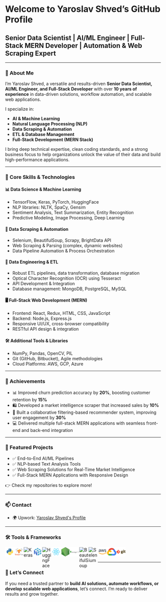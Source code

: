 

#  Welcome to Yaroslav Shved’s GitHub Profile 

##  Senior Data Scientist | AI/ML Engineer | Full-Stack MERN Developer | Automation & Web Scraping Expert

---

### 💬 About Me

I’m Yaroslav Shved, a versatile and results-driven **Senior Data Scientist, AI/ML Engineer, and Full-Stack Developer** with over **10 years of experience** in data-driven solutions, workflow automation, and scalable web applications.

I specialize in:

* **AI & Machine Learning**
* **Natural Language Processing (NLP)**
* **Data Scraping & Automation**
* **ETL & Database Management**
* **Full-Stack Development (MERN Stack)**

I bring deep technical expertise, clean coding standards, and a strong business focus to help organizations unlock the value of their data and build high-performance applications.

---

### 🔧 Core Skills & Technologies

#### 📊 Data Science & Machine Learning

* TensorFlow, Keras, PyTorch, HuggingFace
* NLP libraries: NLTK, SpaCy, Gensim
* Sentiment Analysis, Text Summarization, Entity Recognition
* Predictive Modeling, Image Processing, Deep Learning

#### 🔄 Data Scraping & Automation

* Selenium, BeautifulSoup, Scrapy, BrightData API
* Web Scraping & Parsing (complex, dynamic websites)
* Data Pipeline Automation & Process Orchestration

#### 🔗 Data Engineering & ETL

* Robust ETL pipelines, data transformation, database migration
* Optical Character Recognition (OCR) using Tesseract
* API Development & Integration
* Database management: MongoDB, PostgreSQL, MySQL

#### 🖥 Full-Stack Web Development (MERN)

* Frontend: React, Redux, HTML, CSS, JavaScript
* Backend: Node.js, Express.js
* Responsive UI/UX, cross-browser compatibility
* RESTful API design & integration

#### 🛠 Additional Tools & Libraries

* NumPy, Pandas, OpenCV, PIL
* Git (GitHub, Bitbucket), Agile methodologies
* Cloud Platforms: AWS, GCP, Azure

---

### 🚀 Achievements

* 📊 Improved churn prediction accuracy by **20%**, boosting customer retention by **15%**
* 🛍 Developed a market intelligence scraper that increased sales by **10%**
* 🎯 Built a collaborative filtering-based recommender system, improving user engagement by **30%**
* 💻 Delivered multiple full-stack MERN applications with seamless front-end and back-end integration

---

### 📂 Featured Projects

* ✅ End-to-End AI/ML Pipelines
* ✅ NLP-based Text Analysis Tools
* ✅ Web Scraping Solutions for Real-Time Market Intelligence
* ✅ Full-Stack MERN Applications with Responsive Design

👉 Check my repositories to explore more!

---

### 📫 Contact

* 🌍 Upwork: [Yaroslav Shved's Profile](https://www.upwork.com/freelancers/~018e8bdb3c331c868f)



---

### 🛠️ Tools & Frameworks

<img align="left" alt="Python" width="30px" src="https://raw.githubusercontent.com/github/explore/main/topics/python/python.png" />
<img align="left" alt="TensorFlow" width="30px" src="https://raw.githubusercontent.com/github/explore/main/topics/tensorflow/tensorflow.png" />
<img align="left" alt="Keras" width="30px" src="https://upload.wikimedia.org/wikipedia/commons/a/ae/Keras_logo.svg" />
<img align="left" alt="NumPy" width="30px" src="https://raw.githubusercontent.com/github/explore/main/topics/numpy/numpy.png" />
<img align="left" alt="HuggingFace" width="30px" src="https://huggingface.co/front/assets/huggingface_logo.svg" />
<img align="left" alt="React" width="30px" src="https://raw.githubusercontent.com/github/explore/main/topics/react/react.png" />
<img align="left" alt="Node.js" width="30px" src="https://raw.githubusercontent.com/github/explore/main/topics/nodejs/nodejs.png" />
<img align="left" alt="MongoDB" width="30px" src="https://raw.githubusercontent.com/github/explore/main/topics/mongodb/mongodb.png" />
<img align="left" alt="BeautifulSoup" width="30px" src="https://avatars.githubusercontent.com/u/365630?v=4" />
<img align="left" alt="Selenium" width="30px" src="https://upload.wikimedia.org/wikipedia/commons/d/d5/Selenium_Logo.png" />
<img align="left" alt="AWS" width="30px" src="https://raw.githubusercontent.com/github/explore/main/topics/aws/aws.png" />
<img align="left" alt="GCP" width="30px" src="https://raw.githubusercontent.com/github/explore/main/topics/google-cloud/google-cloud.png" />
<img align="left" alt="Git" width="30px" src="https://raw.githubusercontent.com/github/explore/main/topics/git/git.png" />

<br />
<br />

---

### 🤝 Let’s Connect

If you need a trusted partner to **build AI solutions, automate workflows, or develop scalable web applications**, let’s connect. I’m ready to deliver results and grow together.
